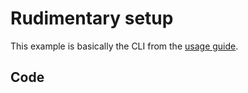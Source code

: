 <h1>Rudimentary setup</h1>

This example is basically the CLI from the [usage guide](/usage).

## Code